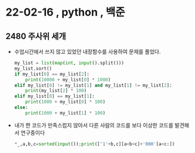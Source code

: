 # 22-02-16  , python , 백준 



## 2480 주사위 세개

- 수업시간에서 쓰지 않고 있었던 내장함수를 사용하여 문제를 풀었다.

  ```python
  my_list = list(map(int, input().split()))
  my_list.sort()
  if my_list[0] == my_list[2]:
      print(10000 + my_list[0] * 1000)
  elif my_list[0] != my_list[1] and my_list[1] != my_list[2]:
      print(my_list[2] * 100)
  elif my_list[0] == my_list[1]:
      print(1000 + my_list[0] * 100)
  else:
      print(1000 + my_list[1] * 100)
  ```

- 내가 짠 코드가 만족스럽지 않아서 다른 사람의 코드를 보다 이상한 코드를 발견해서 연구중이다

  ```python
  *_,a,b,c=sorted(input());print(['1'+b,c][a<b<c]+'000'[a<c:])
  ```

  
